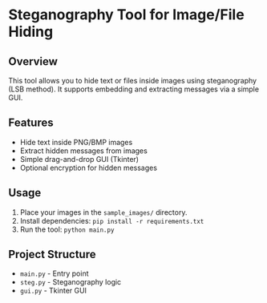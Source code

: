 # Steganography Tool for Image/File Hiding

## Overview
This tool allows you to hide text or files inside images using steganography (LSB method). It supports embedding and extracting messages via a simple GUI.

## Features
- Hide text inside PNG/BMP images
- Extract hidden messages from images
- Simple drag-and-drop GUI (Tkinter)
- Optional encryption for hidden messages

## Usage
1. Place your images in the `sample_images/` directory.
2. Install dependencies: `pip install -r requirements.txt`
3. Run the tool: `python main.py`

## Project Structure
- `main.py` - Entry point
- `steg.py` - Steganography logic
- `gui.py` - Tkinter GUI
 